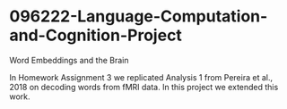 # 096222-Language-Computation-and-Cognition-Project
Word Embeddings and the Brain

In Homework Assignment 3 we replicated Analysis 1 from Pereira et al., 2018 on decoding
words from fMRI data. In this project we extended this work.
